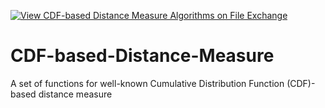 [![View CDF-based Distance Measure Algorithms  on File Exchange](https://www.mathworks.com/matlabcentral/images/matlab-file-exchange.svg)](https://uk.mathworks.com/matlabcentral/fileexchange/75282-cdf-based-distance-measure-algorithms)

# CDF-based-Distance-Measure
A set of functions for well-known Cumulative Distribution Function (CDF)-based distance measure
